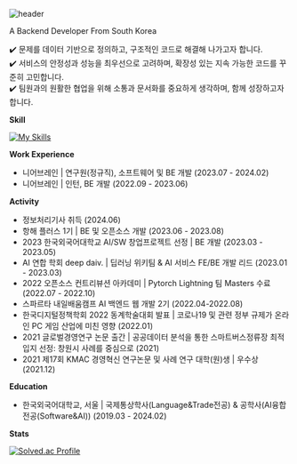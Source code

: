 ![header](https://capsule-render.vercel.app/api?type=rounded&height=200&color=gradient&text=Welcome🤗&textBg=false&fontSize=70&section=header&reversal=false
)

A Backend Developer From South Korea 

✔️ 문제를 데이터 기반으로 정의하고, 구조적인 코드로 해결해 나가고자 합니다.  
✔️ 서비스의 안정성과 성능을 최우선으로 고려하며, 확장성 있는 지속 가능한 코드를 꾸준히 고민합니다.  
✔️ 팀원과의 원활한 협업을 위해 소통과 문서화를 중요하게 생각하며, 함께 성장하고자 합니다.  


**Skill**  

<!-- [![My Skills](https://skillicons.dev/icons?i=java,spring,py,django,flask,fastapi,mysql,redis,aws,nginx,docker,kubernetes,kafka,githubactions,jenkins,grafana,prometheus,github&theme=light)](https://skillicons.dev) -->
[![My Skills](https://skillicons.dev/icons?i=java,spring,py,django,flask,fastapi,mysql,aws,nginx,docker,githubactions,grafana,prometheus,github,notion&theme=light)](https://skillicons.dev)


**Work Experience**
- 니어브레인 | 연구원(정규직), 소프트웨어 및 BE 개발 (2023.07 - 2024.02)
- 니어브레인 | 인턴, BE 개발 (2022.09 - 2023.06)

**Activity**
<!-- - 2025 산업통상자원부 공공데이터활용 아이디어 공모전 제품/서비스 개발 예정(2025.07 - 2025.09) -->
<!-- - 2025 오픈소스 개발자 대회 진행중 (2025.06 - 2025.08) -->
<!-- - AWS Certification 취득 예정 (2025.08) -->
<!-- - PCCP Certification Lv3. 취득 (2025.07) -->
- 정보처리기사 취득 (2024.06)
- 항해 플러스 1기 | BE 및 오픈소스 개발 (2023.06 - 2023.08)
- 2023 한국외국어대학교 AI/SW 창업프로젝트 선정 | BE 개발 (2023.03 - 2023.05)
- AI 연합 학회 deep daiv. | 딥러닝 위키팀 & AI 서비스 FE/BE 개발 리드 (2023.01 - 2023.03)
- 2022 오픈소스 컨트리뷰션 아카데미 | Pytorch Lightning 팀 Masters 수료 (2022.07 - 2022.10)
- 스파르타 내일배움캠프 AI 백엔드 웹 개발 2기 (2022.04-2022.08)
- 한국디지털정책학회 2022 동계학술대회 발표 | 코로나19 및 관련 정부 규제가 온라인 PC 게임 산업에 미친 영향 (2022.01)
- 2021 글로벌경영연구 논문 출간 | 공공데이터 분석을 통한 스마트버스정류장 최적입지 선정: 창원시 사례를 중심으로 (2021)
- 2021 제17회 KMAC 경영혁신 연구논문 및 사례 연구 대학(원)생 | 우수상 (2021.12)

**Education**  
- 한국외국어대학교, 서울 | 국제통상학사(Language&Trade전공) & 공학사(AI융합전공(Software&AI)) (2019.03 - 2024.02)

<!-- **Open Source**  -->


**Stats**  

[![Solved.ac Profile](http://mazassumnida.wtf/api/v2/generate_badge?boj=wobb3313)](https://solved.ac/wobb3313/)

